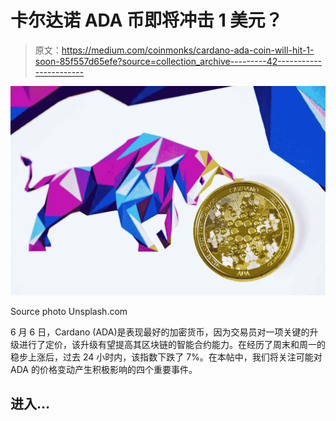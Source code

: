 # 卡尔达诺 ADA 币即将冲击 1 美元？

> 原文：<https://medium.com/coinmonks/cardano-ada-coin-will-hit-1-soon-85f557d65efe?source=collection_archive---------42----------------------->

![](img/3e5d3e29fbf7b91fe0e40ca02ffff9b4.png)

Source photo Unsplash.com

6 月 6 日，Cardano (ADA)是表现最好的加密货币，因为交易员对一项关键的升级进行了定价，该升级有望提高其区块链的智能合约能力。在经历了周末和周一的稳步上涨后，过去 24 小时内，该指数下跌了 7%。在本帖中，我们将关注可能对 ADA 的价格变动产生积极影响的四个重要事件。

## 进入…